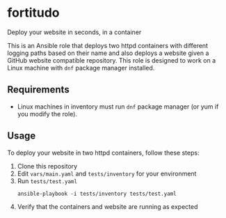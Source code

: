 # fortitudo
Deploy your website in seconds, in a container 

This is an Ansible role that deploys two httpd containers with different logging paths based on their name and also deploys a website given a GitHub website compatible repository. This role is designed to work on a Linux machine with `dnf` package manager installed.

## Requirements

* Linux machines in inventory must run `dnf` package manager (or yum if you modify the role).

## Usage

To deploy your website in two httpd containers, follow these steps:

1. Clone this repository
2. Edit `vars/main.yaml` and `tests/inventory` for your environment
3. Run `tests/test.yaml`
    ```
    ansible-playbook -i tests/inventory tests/test.yaml
    ```
4. Verify that the containers and website are running as expected

